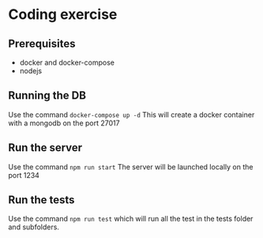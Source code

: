 # Coding exercise

## Prerequisites

- docker and docker-compose 
- nodejs

## Running the DB

Use the command `docker-compose up -d`
This will create a docker container with a mongodb on the port 27017

## Run the server 

Use the command `npm run start`
The server will be launched locally on the port 1234


## Run the tests

Use the command `npm run test` which will run all the test in the tests folder and subfolders.
